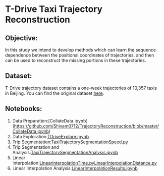 # T-Drive Taxi Trajectory Reconstruction



## Objective:
In this study we intend to develop methods which can learn the sequence dependence between the positional coordinates of trajectories, and then can be used to reconstruct the missing portions in these trajectories.

## Dataset:
T-Drive trajectory dataset contains a one-week trajectories of 10,357 taxis in Beijing. You can find the original dataset [here](https://drive.google.com/file/d/1pzaGZaboOdUxsw7l6hhJDdsH8ZqUeZXs/view?usp=sharing).

## Notebooks:
1. Data Preparation:[CollateData.ipynb] (https://github.com/Shivam0712/TrajectoryReconstruction/blob/master/CollateData.ipynb)
2. Data Exploration:[TDriveExplore.ipynb](https://github.com/Shivam0712/TrajectoryReconstruction/blob/master/TDriveExplore.ipynb)
3. Trip Segmentation:[TaxiTrajectorySegmentationSpeed.py](https://github.com/Shivam0712/TrajectoryReconstruction/blob/master/TaxiTrajectorySegmentationSpeed.py)
4. Trip Segmentation and Analysis:[TaxiTrajectorySegmentationAnalysis.ipynb](https://github.com/Shivam0712/TrajectoryReconstruction/blob/master/TaxiTrajectorySegmentationAnalysis.ipynb)
5. Linear Interpolation:[LinearInterpolationTime.py](https://github.com/Shivam0712/TrajectoryReconstruction/blob/master/LinearInterpolationTime.py)[LinearInterpolationDistance.py](https://github.com/Shivam0712/TrajectoryReconstruction/blob/master/LinearInterpolationDistance.py)
6. Linear Interpolation Analysis:[LinearInterpolationResults.ipynb](https://github.com/Shivam0712/TrajectoryReconstruction/blob/master/LinearInterpolationResults.ipynb)
